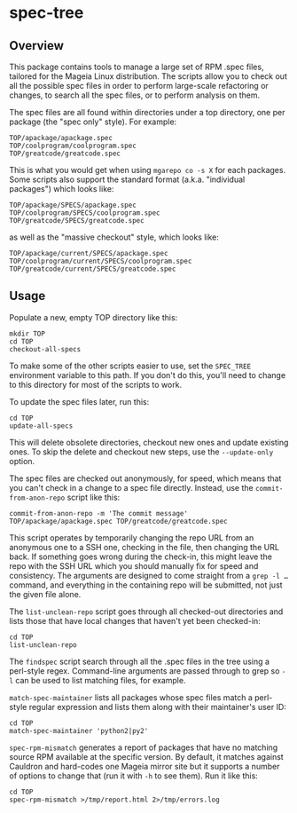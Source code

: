 # spec-tree

## Overview

This package contains tools to manage a large set of RPM .spec files, tailored
for the Mageia Linux distribution.  The scripts allow you to check out all the
possible spec files in order to perform large-scale refactoring or changes, to
search all the spec files, or to perform analysis on them.

The spec files are all found within directories under a top directory, one per
package (the "spec only" style). For example:

    TOP/apackage/apackage.spec
    TOP/coolprogram/coolprogram.spec
    TOP/greatcode/greatcode.spec

This is what you would get when using `mgarepo co -s X` for each packages. Some
scripts also support the standard format (a.k.a. "individual packages") which
looks like:

    TOP/apackage/SPECS/apackage.spec
    TOP/coolprogram/SPECS/coolprogram.spec
    TOP/greatcode/SPECS/greatcode.spec

as well as the "massive checkout" style, which looks like:

    TOP/apackage/current/SPECS/apackage.spec
    TOP/coolprogram/current/SPECS/coolprogram.spec
    TOP/greatcode/current/SPECS/greatcode.spec

## Usage

Populate a new, empty TOP directory like this:

    mkdir TOP
    cd TOP
    checkout-all-specs

To make some of the other scripts easier to use, set the `SPEC_TREE`
environment variable to this path. If you don't do this, you'll need to change
to this directory for most of the scripts to work.

To update the spec files later, run this:

    cd TOP
    update-all-specs

This will delete obsolete directories, checkout new ones and update existing
ones. To skip the delete and checkout new steps, use the `--update-only`
option.

The spec files are checked out anonymously, for speed, which means that you
can't check in a change to a spec file directly. Instead, use the
`commit-from-anon-repo` script like this:

    commit-from-anon-repo -m 'The commit message' TOP/apackage/apackage.spec TOP/greatcode/greatcode.spec

This script operates by temporarily changing the repo URL from an anonymous one
to a SSH one, checking in the file, then changing the URL back. If something
goes wrong during the check-in, this might leave the repo with the SSH URL
which you should manually fix for speed and consistency. The arguments are
designed to come straight from a `grep -l …` command, and everything in the
containing repo will be submitted, not just the given file alone.

The `list-unclean-repo` script goes through all checked-out directories and
lists those that have local changes that haven't yet been checked-in:

    cd TOP
    list-unclean-repo

The `findspec` script search through all the .spec files in the tree using
a perl-style regex. Command-line arguments are passed through to grep so `-l`
can be used to list matching files, for example.

`match-spec-maintainer` lists all packages whose spec files match a perl-style
regular expression and lists them along with their maintainer's user ID:

    cd TOP
    match-spec-maintainer 'python2|py2'

`spec-rpm-mismatch` generates a report of packages that have no matching source
RPM available at the specific version. By default, it matches against Cauldron
and hard-codes one Mageia mirror site but it supports a number of options to
change that (run it with `-h` to see them). Run it like this:

    cd TOP
    spec-rpm-mismatch >/tmp/report.html 2>/tmp/errors.log

